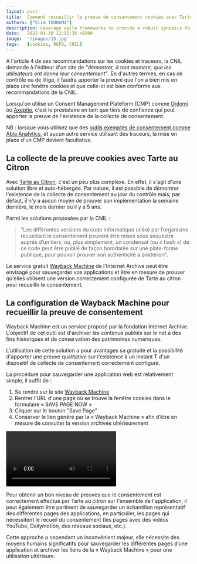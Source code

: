 ```yaml
---
layout: post
title:  Comment recueillir la preuve de consentement cookies avec Tarte au Citron ?
authors: ["Slim TOUHAMI"]
description: Leverage agile frameworks to provide a robust synopsis for high level overviews. Iterative a...
date:   2022-01-30 12:31:35 +0300
image:  '/images/15.jpg'
tags:   [cookies, RGPD, CNIL]
---
```


A l'article 4 de ses recommandations sur les cookies et traceurs, la CNIL demande à l'éditeur d'un site de *"démontrer, à tout moment, que les utilisateurs ont donné leur consentement"*. En d'autres termes, en cas de contrôle ou de litige, il faudra apporter la preuve que l'on a bien mis en place une fenêtre cookies et que celle-ci est bien conforme aux recommandations de la CNIL.

Lorsqu'on utilise un Consent Management Plateform (CMP) comme [Didomi](https://support.didomi.io/fr/les-traceurs-exempt%C3%A9s-de-consentement-1) ou [Axeptio](https://www.axeptio.eu/post/quels-sont-les-cookies-exemptes-de-consentement), c'est le prestataire en tant que tiers de confiance qui peut apporter la preuve de l'existence de la collecte de consentement.

NB : lorsque vous utilisez que des [outils exemptés de consentement comme Abla Analytics](https://abla.io), et aucun autre service utilisant des traceurs, la mise en place d'un CMP devient facultative.

## La collecte de la preuve cookies avec Tarte au Citron

Avec [Tarte au Citron](https://tarteaucitron.io/fr/), c'est un peu plus complexe. En effet, il s'agit d'une solution libre et auto-hébergée. Par nature, il est possible de démontrer l'existence de la collecte de consentement au jour du contrôle mais, par défaut, il n'y a aucun moyen de prouver son implémentation la semaine dernière, le mois dernier ou il y a 5 ans.

Parmi les solutions proposées par la CNIL : 

> "Les différentes versions du code informatique utilisé par l’organisme recueillant le consentement peuvent être mises sous séquestre auprès d’un tiers, ou, plus simplement, un condensat (ou « hash ») de ce code peut être publié de façon horodatée sur une plate-forme publique, pour pouvoir prouver son authenticité a posteriori".

Le service gratuit [Wayback Machine](https://web.archive.org/) de l'Internet Archive peut être envisagé pour sauvegarder vos applications et être en mesure de prouver qu'elles utilisent une version correctement configurée de Tarte au citron pour recueillir le consentement.
 
## La configuration de Wayback Machine pour recueillir la preuve de consentement

Wayback Machine est un service proposé par la fondation Internet Archive. L'objectif de cet outil est d'archiver les contenus publiés sur le net à des fins historiques et de conservation des patrimoines numériques.

L'utilisation de cette solution a pour avantages sa gratuité et la possibilité d'apporter une preuve qualitative sur l'existence à un instant T d'un dispositif de collecte de consentement correctement configuré.

La procédure pour sauvegarder une application web est relativement simple, il suffit de :

1. Se rendre sur le site [Wayback Machine](https://web.archive.org/save/)
2. Rentrer l’URL d'une page où se trouve la fenêtre cookies dans le formulaire « SAVE PAGE NOW » 
3. Cliquer sur le bouton "Save Page"
4. Conserver le lien généré par la « Wayback Machine » afin d’être en mesure de consulter la version archivée ultérieurement

<video controls loop height="auto" max-width="100%"><source src="https://abla.io/img/webbackmachine.mp4" type="video/mp4"></video>

Pour obtenir un bon niveau de preuves que le consentement est correctement effectué par Tarte au citron sur l'ensemble de l'application, il peut également être pertinent de sauvegarder un échantillon représentatif des différentes pages des applications, en particulier, les pages qui nécessitent le recueil du consentement (les pages avec des vidéos YouTube, Dailymotion, des réseaux sociaux, etc.).

Cette approche a cependant un inconvénient majeur, elle nécessite des moyens humains significatifs pour sauvegarder les différentes pages d’une application et archiver les liens de la « Wayback Machine » pour une utilisation ultérieure.